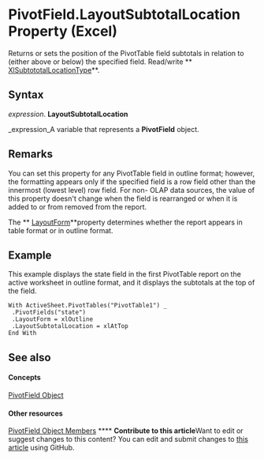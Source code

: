 
# PivotField.LayoutSubtotalLocation Property (Excel)

Returns or sets the position of the PivotTable field subtotals in relation to (either above or below) the specified field. Read/write  ** [XlSubtototalLocationType](8b9fc551-ef4a-3e95-9eec-56aa835d24cd.md)**.


## Syntax

 _expression_. **LayoutSubtotalLocation**

 _expression_A variable that represents a  **PivotField** object.


## Remarks

You can set this property for any PivotTable field in outline format; however, the formatting appears only if the specified field is a row field other than the innermost (lowest level) row field. For non- OLAP data sources, the value of this property doesn't change when the field is rearranged or when it is added to or from removed from the report.

The  ** [LayoutForm](5e0fee89-111f-0bd4-e880-72cc0925c364.md)**property determines whether the report appears in table format or in outline format.


## Example

This example displays the state field in the first PivotTable report on the active worksheet in outline format, and it displays the subtotals at the top of the field.


```
With ActiveSheet.PivotTables("PivotTable1") _ 
 .PivotFields("state") 
 .LayoutForm = xlOutline 
 .LayoutSubtotalLocation = xlAtTop 
End With
```


## See also


#### Concepts


 [PivotField Object](52784960-e2da-b43a-1e37-2d4dae61c6d8.md)
#### Other resources


 [PivotField Object Members](4a6ea12a-072c-a386-c855-7bf5f6eadd46.md)
****   **Contribute to this article**Want to edit or suggest changes to this content? You can edit and submit changes to  [this article](https://github.com/jhershey00/VBA_Excel_Test/OpenXMLCon/articles/77f250da-7bc3-430d-c6ef-53f79588ecf2.md) using GitHub.

